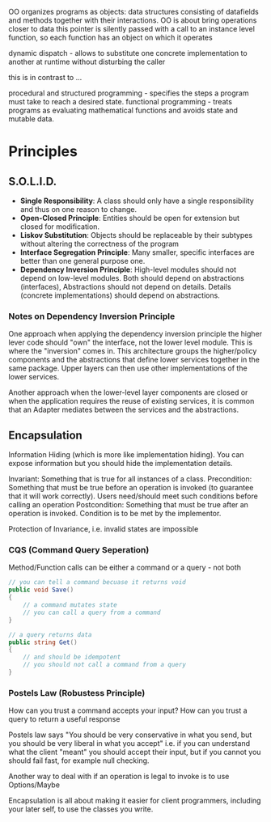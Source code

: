 OO organizes programs as objects: data structures consisting of datafields and methods together with their interactions.
OO is about bring operations closer to data
this pointer is silently passed with a call to an instance level function, so each function has an object on which it operates

dynamic dispatch - allows to substitute one concrete implementation to another at runtime without disturbing the caller

this is in contrast to  ...

procedural and structured programming - specifies the steps a program must take to reach a desired state.
functional programming - treats programs as evaluating mathematical functions and avoids state and mutable data.



# Principles

## S.O.L.I.D.
- **Single Responsibility**: A class should only have a single responsibility and thus on one reason to change.
- **Open-Closed Principle**: Entities should be open for extension but closed for modification.
- **Liskov Substitution**: Objects should be replaceable by their subtypes without altering the correctness of the program
- **Interface Segregation Principle**: Many smaller, specific interfaces are better than one general purpose one. 
- **Dependency Inversion Principle**: High-level modules should not depend on low-level modules. Both should depend on abstractions (interfaces), Abstractions should not depend on details. Details (concrete implementations) should depend on abstractions.

### Notes on Dependency Inversion Principle
One approach when applying the dependency inversion principle the higher lever code should "own" the interface, not the lower level module. This is where the "inversion" comes in. This architecture groups the higher/policy components and the abstractions that define lower services together in the same package. Upper layers can then use other implementations of the lower services.

Another approach when the lower-level layer components are closed or when the application requires the reuse of existing services, it is common that an Adapter mediates between the services and the abstractions.

## Encapsulation
Information Hiding (which is more like implementation hiding). You can expose information but you should hide the implementation details.

Invariant: Something that is true for all instances of a class.
Precondition: Something that must be true before an operation is invoked (to guarantee that it will work correctly). Users need/should meet such conditions before calling an operation
Postcondition: Something that must be true after an operation is invoked. Condition is to be met by the implementor.

Protection of Invariance, i.e. invalid states are impossible

### CQS (Command Query Seperation)
Method/Function calls can be either a command or a query - not both

```c#
// you can tell a command becuase it returns void
public void Save()
{
    // a command mutates state
    // you can call a query from a command
}

// a query returns data
public string Get()
{
    // and should be idempotent
    // you should not call a command from a query
}
```
 
### Postels Law (Robustess Principle)
How can you trust a command accepts your input?
How can you trust a query to return a useful response

Postels law says "You should be very conservative in what you send, but you should be very liberal in what you accept"
i.e. if you can understand what the client "meant" you should accept their input, but if you cannot you should fail fast, for example null checking.

Another way to deal with if an operation is legal to invoke is to use Options/Maybe

Encapsulation is all about making it easier for client programmers, including your later self, to use the classes you write.
